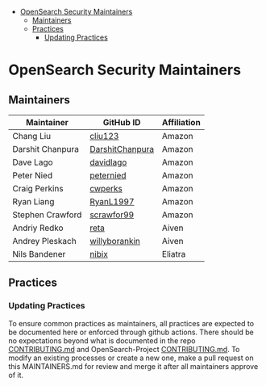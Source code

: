 - [OpenSearch Security Maintainers](#opensearch-security-maintainers)
  - [Maintainers](#maintainers)
  - [Practices](#practices)
    - [Updating Practices](#updating-practices)

# OpenSearch Security Maintainers

## Maintainers
| Maintainer       | GitHub ID                                             | Affiliation |
| ---------------- | ----------------------------------------------------- | ----------- |
| Chang Liu        | [cliu123](https://github.com/cliu123)                 | Amazon      |
| Darshit Chanpura | [DarshitChanpura](https://github.com/DarshitChanpura) | Amazon      |
| Dave Lago        | [davidlago](https://github.com/davidlago)             | Amazon      |
| Peter Nied       | [peternied](https://github.com/peternied)             | Amazon      |
| Craig Perkins    | [cwperks](https://github.com/cwperks)                 | Amazon      |
| Ryan Liang       | [RyanL1997](https://github.com/RyanL1997)             | Amazon      |
| Stephen Crawford | [scrawfor99](https://github.com/scrawfor99)           | Amazon      |
| Andriy Redko     | [reta](https://github.com/reta)                       | Aiven       |
| Andrey Pleskach  | [willyborankin](https://github.com/willyborankin)     | Aiven       |
| Nils Bandener    | [nibix](https://github.com/nibix)                     | Eliatra     |

## Practices

### Updating Practices
To ensure common practices as maintainers, all practices are expected to be documented here or enforced through github actions.  There should be no expectations beyond what is documented in the repo [CONTRIBUTING.md](./CONTRIBUTING.md) and OpenSearch-Project [CONTRIBUTING.md](https://github.com/opensearch-project/.github/blob/main/CONTRIBUTING.md).  To modify an existing processes or create a new one, make a pull request on this MAINTAINERS.md for review and merge it after all maintainers approve of it.